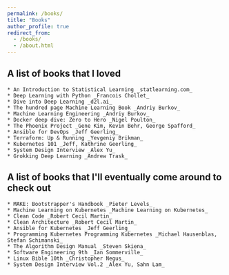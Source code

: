 ```yaml
---
permalink: /books/
title: "Books"
author_profile: true
redirect_from: 
  - /books/
  - /about.html
---
```


## A list of books that I loved

    * An Introduction to Statistical Learning _statlearning.com_
    * Deep Learning with Python _Francois Chollet_
    * Dive into Deep Learning _d2l.ai_
    * The hundred page Machine Learning Book _Andriy Burkov_
    * Machine Learning Engineering _Andriy Burkov_
    * Docker deep dive: Zero to Hero _Nigel Poulton_
    * The Phoenix Project _Gene Kim, Kevin Behr, George Spafford_
    * Ansible for DevOps _Jeff Geerling_
    * Terraform: Up & Running _Yevgeniy Brikman_
    * Kubernetes 101 _Jeff, Kathrine Geerling_
    * System Design Interview _Alex Yu_
    * Grokking Deep Learning _Andrew Trask_


## A list of books that I'll eventually come around to check out

    * MAKE: Bootstrapper's Handbook _Pieter Levels_
    * Machine Learning on Kubernetes _Machine Learning on Kubernetes_
    * Clean Code _Robert Cecil Martin_
    * Clean Architecture _Robert Cecil Martin_
    * Ansible for Kubernetes _Jeff Geerling_
    * Programming Kubernetes Programming Kubernetes _Michael Hausenblas, Stefan Schimanski_
    * The Algorithm Design Manual _Steven Skiena_
    * Software Engineering 9th _Ian Sommerville_
    * Linux Bible 10th _Christopher Negus_ 
    * System Design Interview Vol.2 _Alex Yu, Sahn Lam_